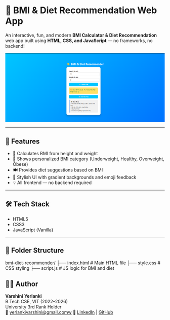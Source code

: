 # 🌟 BMI & Diet Recommendation Web App

An interactive, fun, and modern **BMI Calculator & Diet Recommendation** web app built using **HTML, CSS, and JavaScript** — no frameworks, no backend!

![Screenshot](screenshot.png)

---

## 🚀 Features

- 📏 Calculates BMI from height and weight
- 🎯 Shows personalized BMI category (Underweight, Healthy, Overweight, Obese)
- 🍽️ Provides diet suggestions based on BMI
- 🌈 Stylish UI with gradient backgrounds and emoji feedback
- 💡 All frontend — no backend required

---

## 🛠️ Tech Stack

- HTML5
- CSS3
- JavaScript (Vanilla)

---

## 📁 Folder Structure

bmi-diet-recommender/
├── index.html # Main HTML file
├── style.css # CSS styling
├── script.js # JS logic for BMI and diet


## 👩‍💻 Author

**Varshini Yerlanki**  
B.Tech CSE, VIT (2022–2026)  
University 3rd Rank Holder  
📧 yerlankivarshini@gmail.comw 
🔗 [LinkedIn](https://www.linkedin.com/in/varshini-yerlanki-a95698293) | [GitHub](https://github.com/Varshini-966)

